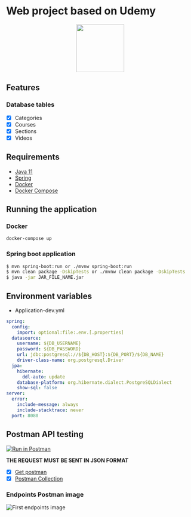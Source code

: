 # Web project based on Udemy 
<div align="center">
 <img src="https://cdn.jsdelivr.net/gh/devicons/devicon/icons/spring/spring-original-wordmark.svg" width="128" />
</div>


## Features

### Database tables
- [x] Categories
- [x] Courses
- [x] Sections
- [x] Videos

## Requirements

- [Java 11](https://www.oracle.com/java/technologies/javase-jdk11-downloads.html)
- [Spring](https://spring.io/)
- [Docker](https://www.docker.com/)
- [Docker Compose](https://docs.docker.com/compose/)

## Running the application

### Docker

```bash
docker-compose up
```

### Spring boot application

```bash
$ mvn spring-boot:run or ./mvnw spring-boot:run
$ mvn clean package -DskipTests or ./mvnw clean package -DskipTests 
$ java -jar JAR_FILE_NAME.jar
```



## Environment variables

- Application-dev.yml
```yml
spring:
  config:
    import: optional:file:.env.[.properties]
  datasource:
    username: ${DB_USERNAME}
    password: ${DB_PASSWORD}
    url: jdbc:postgresql://${DB_HOST}:${DB_PORT}/${DB_NAME}
    driver-class-name: org.postgresql.Driver
  jpa:
    hibernate:
      ddl-auto: update
    database-platform: org.hibernate.dialect.PostgreSQLDialect
    show-sql: false
server:
  error:
    include-message: always
    include-stacktrace: never
  port: 8080
 ```


## Postman API testing


[![Run in Postman](https://run.pstmn.io/button.svg)](https://app.getpostman.com/run-collection/1b1b1b1b1b1b1b1b1b1b)

**THE REQUEST MUST BE SENT IN JSON FORMAT**
- [x] [Get postman](https://www.postman.com/)
- [x] [Postman Collection](postman/Courses-api.postman_collection.json)

### Endpoints Postman image

<img src="postman/doc.png" alt="First endpoints image">

